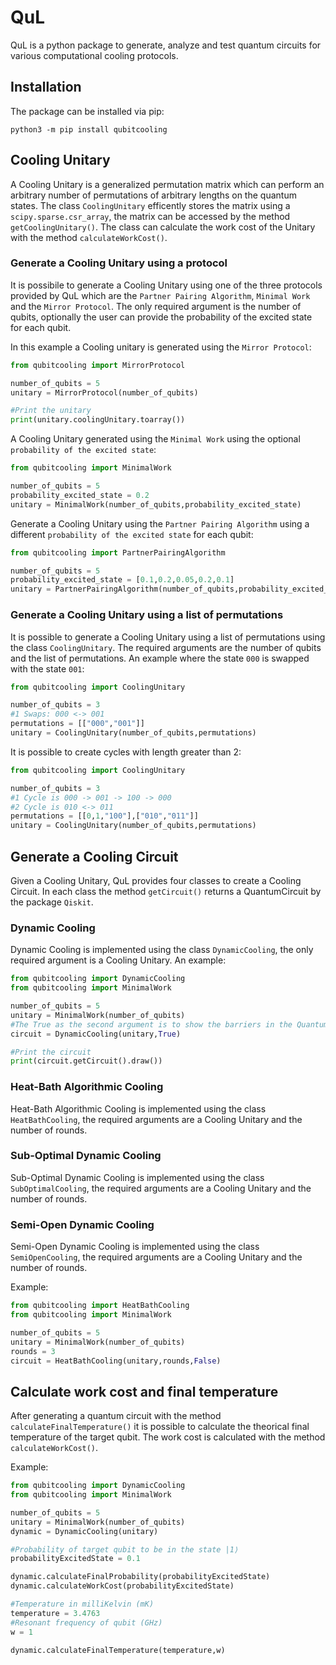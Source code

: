 # QuL

QuL is a python package to generate, analyze and test quantum circuits for various computational cooling protocols. 

## Installation

The package can be installed via pip:

```
python3 -m pip install qubitcooling
```
## Cooling Unitary
A Cooling Unitary is a generalized permutation matrix which can perform an arbitrary number of permutations of arbitrary lengths on the quantum states. The class `CoolingUnitary` efficently stores the matrix using a `scipy.sparse.csr_array`, the matrix can be accessed by the method `getCoolingUnitary()`. The class can calculate the work cost of the Unitary with the method `calculateWorkCost()`.

### Generate a Cooling Unitary using a protocol
It is possibile to generate a Cooling Unitary using one of the three protocols provided by QuL which are the `Partner Pairing Algorithm`, `Minimal Work` and the `Mirror Protocol`. The only required argument is the number of qubits, optionally the user can provide the probability of the excited state for each qubit. 

In this example a Cooling unitary is generated using the `Mirror Protocol`:
```python
from qubitcooling import MirrorProtocol

number_of_qubits = 5
unitary = MirrorProtocol(number_of_qubits)

#Print the unitary
print(unitary.coolingUnitary.toarray())
```

A Cooling Unitary generated using the `Minimal Work` using the optional `probability of the excited state`:
```python
from qubitcooling import MinimalWork

number_of_qubits = 5
probability_excited_state = 0.2
unitary = MinimalWork(number_of_qubits,probability_excited_state)
```
Generate a Cooling Unitary using the `Partner Pairing Algorithm` using a different `probability of the excited state` for each qubit:
```python
from qubitcooling import PartnerPairingAlgorithm

number_of_qubits = 5
probability_excited_state = [0.1,0.2,0.05,0.2,0.1]
unitary = PartnerPairingAlgorithm(number_of_qubits,probability_excited_state)
```

### Generate a Cooling Unitary using a list of permutations
It is possible to generate a Cooling Unitary using a list of permutations using the class `CoolingUnitary`. The required arguments are the number of qubits and the list of permutations. An example where the state `000` is swapped with the state `001`:
```python
from qubitcooling import CoolingUnitary

number_of_qubits = 3
#1 Swaps: 000 <-> 001
permutations = [["000","001"]] 
unitary = CoolingUnitary(number_of_qubits,permutations)
```
It is possible to create cycles with length greater than 2:
```python
from qubitcooling import CoolingUnitary

number_of_qubits = 3
#1 Cycle is 000 -> 001 -> 100 -> 000
#2 Cycle is 010 <-> 011
permutations = [[0,1,"100"],["010","011"]] 
unitary = CoolingUnitary(number_of_qubits,permutations)
```

## Generate a Cooling Circuit

Given a Cooling Unitary, QuL provides four classes to create a Cooling Circuit. In each class the method `getCircuit()` returns a QuantumCircuit by the package `Qiskit`. 

### Dynamic Cooling
Dynamic Cooling is implemented using the class `DynamicCooling`, the only required argument is a Cooling Unitary. An example:
```python
from qubitcooling import DynamicCooling
from qubitcooling import MinimalWork

number_of_qubits = 5
unitary = MinimalWork(number_of_qubits)
#The True as the second argument is to show the barriers in the QuantumCircuit
circuit = DynamicCooling(unitary,True)

#Print the circuit
print(circuit.getCircuit().draw())
```

### Heat-Bath Algorithmic Cooling
Heat-Bath Algorithmic Cooling is implemented using the class `HeatBathCooling`, the required arguments are a Cooling Unitary and the number of rounds. 

### Sub-Optimal Dynamic Cooling
Sub-Optimal Dynamic Cooling is implemented using the class `SubOptimalCooling`, the required arguments are a Cooling Unitary and the number of rounds. 

### Semi-Open Dynamic Cooling
Semi-Open Dynamic Cooling is implemented using the class `SemiOpenCooling`, the required arguments are a Cooling Unitary and the number of rounds. 

Example:
```python
from qubitcooling import HeatBathCooling
from qubitcooling import MinimalWork

number_of_qubits = 5
unitary = MinimalWork(number_of_qubits)
rounds = 3
circuit = HeatBathCooling(unitary,rounds,False)
```

## Calculate work cost and final temperature

After generating a quantum circuit with the method `calculateFinalTemperature()` it is possible to calculate the theorical final temperature of the target qubit. The work cost is calculated with the method `calculateWorkCost()`.

Example:
```python
from qubitcooling import DynamicCooling
from qubitcooling import MinimalWork

number_of_qubits = 5
unitary = MinimalWork(number_of_qubits)
dynamic = DynamicCooling(unitary)

#Probability of target qubit to be in the state |1⟩
probabilityExcitedState = 0.1

dynamic.calculateFinalProbability(probabilityExcitedState)
dynamic.calculateWorkCost(probabilityExcitedState)

#Temperature in milliKelvin (mK)
temperature = 3.4763
#Resonant frequency of qubit (GHz)
w = 1

dynamic.calculateFinalTemperature(temperature,w)
```







